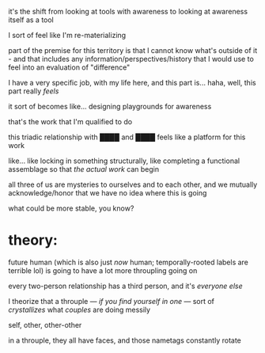 it's the shift from looking at tools with awareness to looking at awareness itself as a tool

I sort of feel like I'm re-materializing

part of the premise for this territory is that I cannot know what's outside of it - and that includes any information/perspectives/history that I would use to feel into an evaluation of "difference"

I have a very specific job, with my life here, and this part is... haha, well, this part really *feels*

it sort of becomes like... designing playgrounds for awareness

that's the work that I'm qualified to do

this triadic relationship with ████ and ████ feels like a platform for this work

like... like locking in something structurally, like completing a functional assemblage so that *the actual work* can begin

all three of us are mysteries to ourselves and to each other, and we mutually acknowledge/honor that we have no idea where this is going

what could be more stable, you know?

# theory:

future human (which is also just *now* human; temporally-rooted labels are terrible lol) is going to have a lot more throupling going on

every two-person relationship has a third person, and it's *everyone else*

I theorize that a throuple — *if you find yourself in one* — sort of *crystallizes* what *couples* are doing messily

self, other, other-other

in a throuple, they all have faces, and those nametags constantly rotate
